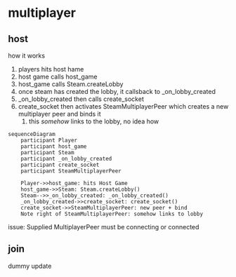# multiplayer
## host
how it works
1. players hits host hame
2. host game calls host_game
3. host_game calls Steam.createLobby
4. once steam has created the lobby, it callsback to _on_lobby_created
5. _on_lobby_created then calls create_socket
6. create_socket then activates SteamMultiplayerPeer which creates a new multiplayer peer and binds it
   1. this *somehow* links to the lobby, no idea how



```mermaid
sequenceDiagram
    participant Player
    participant host_game
    participant Steam
    participant _on_lobby_created
    participant create_socket
    participant SteamMultiplayerPeer

    Player->>host_game: hits Host Game
    host_game->>Steam: Steam.createLobby()
    Steam-->>_on_lobby_created: _on_lobby_created()
    _on_lobby_created->>create_socket: create_socket()
    create_socket->>SteamMultiplayerPeer: new peer + bind
    Note right of SteamMultiplayerPeer: somehow links to lobby
```

issue: Supplied MultiplayerPeer must be connecting or connected
## join


dummy update
